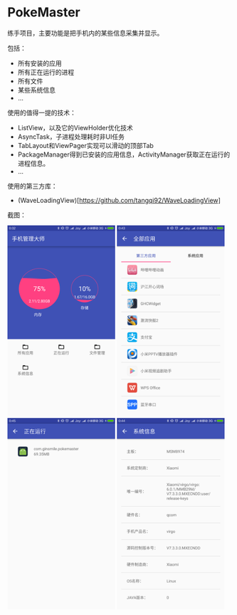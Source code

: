 # PokeMaster

练手项目，主要功能是把手机内的某些信息采集并显示。

包括：

  * 所有安装的应用
  * 所有正在运行的进程
  * 所有文件
  * 某些系统信息
  * ...
  
  

使用的值得一提的技术：

  * ListView，以及它的ViewHolder优化技术
  * AsyncTask，子进程处理耗时非UI任务
  * TabLayout和ViewPager实现可以滑动的顶部Tab
  * PackageManager得到已安装的应用信息，ActivityManager获取正在运行的进程信息。
  * ...
  
使用的第三方库：

  * (WaveLoadingView)[https://github.com/tangqi92/WaveLoadingView]
  
  
 
 截图：
    
 <img src="./screenshot/device-2016-05-30-003507.png" height="430" alt="simple2" />
  <img src="./screenshot/device-2016-05-30-004641.png" height="430" alt="simple2" />
  
  
  <img src="./screenshot/device-2016-05-30-004818.png" height="430" alt="simple2" />
  <img src="./screenshot/device-2016-05-30-004717.png" height="430" alt="simple2" />